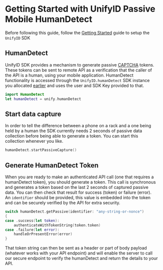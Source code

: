 # Getting Started with UnifyID Passive Mobile HumanDetect

Before following this guide, follow the [Getting Started](./README.md) guide to setup the `UnifyID` SDK

## HumanDetect

UnifyID SDK provides a mechanism to generate passive [CAPTCHA](https://en.wikipedia.org/wiki/CAPTCHA) tokens.  These tokens can be sent to remote API as a verification that the caller of the API is a human, using your mobile application.  HumanDetect functionality is accessed through the `UnifyID.humanDetect` SDK instance you allocated [earlier](./README.md) and uses the user and SDK Key provided to that.

```swift
import HumanDetect
let humanDetect = unify.humanDetect
```

## Start data capture

In order to tell the difference between a phone on a rack and a one being held by a human the SDK currently needs 2 seconds of passive data collection before being able to generate a token.  You can start this collection whenever you like.

```swift
humanDetect.startPassiveCapture()
```

## Generate HumanDetect Token

When you are ready to make an authenticated API call (one that requires a humanDetect token), you should generate a token.  This call is synchronous and generates a token based on the last 2 seconds of captured passive data.  You can then check that result for success (token) or failure (error).  An `identifier` should be provided, this value is embedded into the token and can be securely verified by the API for extra security.

```swift
switch humanDetect.getPassive(identifier: "any-string-or-nonce")
{
case .success(let token):
    authenticateWithTokenString(token.token)
case .failure(let error):
    handleOrPresentError(error)
}
```

That token string can then be sent as a header or part of body payload (whatever works with your API endpoint) and will enable the server to call our secure endpoint to verify the humanDetect and return the details to your API.
